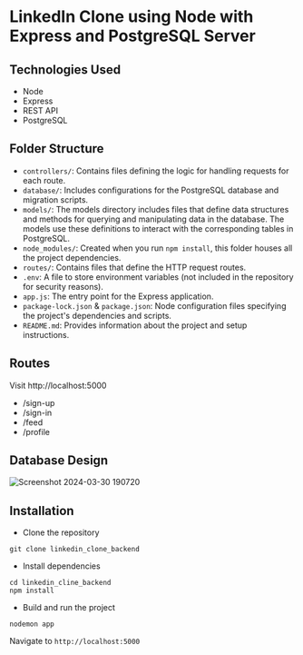 # LinkedIn Clone using Node with Express and PostgreSQL Server

## Technologies Used

- Node
- Express
- REST API
- PostgreSQL

## Folder Structure

- `controllers/`: Contains files defining the logic for handling requests for each route.
- `database/`: Includes configurations for the PostgreSQL database and migration scripts.
- `models/`: The models directory includes files that define data structures and methods for querying and manipulating data in the database. The models use these definitions to interact with the corresponding tables in PostgreSQL.
- `node_modules/`: Created when you run `npm install`, this folder houses all the project dependencies.
- `routes/`: Contains files that define the HTTP request routes.
- `.env`: A file to store environment variables (not included in the repository for security reasons).
- `app.js`: The entry point for the Express application.
- `package-lock.json` & `package.json`: Node configuration files specifying the project's dependencies and scripts.
- `README.md`: Provides information about the project and setup instructions.

## Routes
Visit http://localhost:5000
  - /sign-up
  - /sign-in
  - /feed
  - /profile

## Database Design
![Screenshot 2024-03-30 190720](https://github.com/QuanTran086/linkedin_clone_backend/assets/130350185/ccb27ec7-d1d5-44da-a966-e1a6172a6e9d)

## Installation
- Clone the repository
```
git clone linkedin_clone_backend
```
- Install dependencies
```
cd linkedin_cline_backend
npm install
```
- Build and run the project
```
nodemon app
```
  Navigate to `http://localhost:5000`
